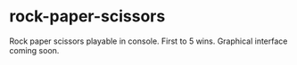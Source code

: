 # rock-paper-scissors

Rock paper scissors playable in console. First to 5 wins. Graphical interface coming soon.
